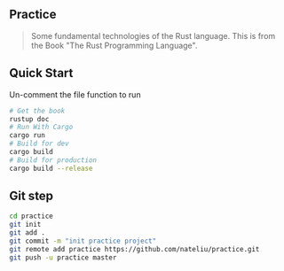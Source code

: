 ## Practice

> Some fundamental technologies of the Rust language. This is from the Book "The Rust Programming Language".

## Quick Start
Un-comment the file function to run

``` bash
# Get the book
rustup doc
# Run With Cargo
cargo run
# Build for dev
cargo build
# Build for production
cargo build --release
```

## Git step
``` bash
cd practice
git init
git add .
git commit -m "init practice project"
git remote add practice https://github.com/nateliu/practice.git
git push -u practice master
```